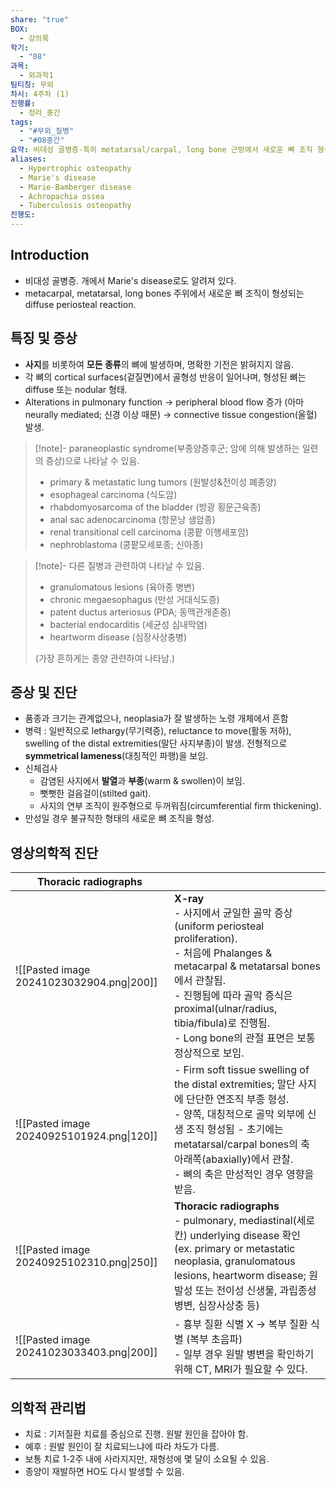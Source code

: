 ```yaml
---
share: "true"
BOX:
  - 강의록
학기:
  - "08"
과목:
  - 외과학1
팀티칭: 무외
차시: 4주차 (1)
진행률:
  - 정리_중간
tags:
  - "#무외_질병"
  - "#08중간"
요약: 비대성 골병증-특히 metatarsal/carpal, long bone 근방에서 새로운 뼈 조직 형성. 대칭적인 파행, 뻣뻣한 걸음, 발열, 무기력증, 활동 저하, 사지의 부종 발생. 기저질환 치료가 중요.
aliases:
  - Hypertrophic osteopathy
  - Marie's disease
  - Marie-Bamberger disease
  - Achropachia ossea
  - Tuberculosis osteopathy
진행도: 
---
```



## Introduction
- 비대성 골병증. 개에서 Marie's disease로도 알려져 있다. 
- metacarpal, metatarsal, long bones 주위에서 새로운 뼈 조직이 형성되는 diffuse periosteal reaction.

## 특징 및 증상
- **사지**를 비롯하여 **모든 종류**의 뼈에 발생하며, 명확한 기전은 밝혀지지 않음.
- 각 뼈의 cortical surfaces(겉질면)에서 골형성 반응이 일어나며, 형성된 뼈는 diffuse 또는 nodular 형태.
- Alterations in pulmonary function → peripheral blood flow 증가 (아마 neurally mediated; 신경 이상 때문) → connective tissue congestion(울혈) 발생.


>[!note]- paraneoplastic syndrome(부종양증후군; 암에 의해 발생하는 일련의 증상)으로 나타날 수 있음.
> - primary & metastatic lung tumors (원발성&전이성 폐종양)
> - esophageal carcinoma (식도암)
> - rhabdomyosarcoma of the bladder (방광 횡문근육종)
> - anal sac adenocarcinoma (항문낭 샘암종)
> - renal transitional cell carcinoma (콩팥 이행세포암)
> - nephroblastoma (콩팥모세포종; 신아종)

>[!note]- 다른 질병과 관련하여 나타날 수 있음.
>- granulomatous lesions (육아종 병변)
>- chronic megaesophagus (만성 거대식도증)
>- patent ductus arteriosus (PDA; 동맥관개존증)
>- bacterial endocarditis (세균성 심내막염)
>- heartworm disease (심장사상충병)
>
>(가장 흔하게는 종양 관련하여 나타남.)

## 증상 및 진단
- 품종과 크기는 관계없으나, neoplasia가 잘 발생하는 노령 개체에서 흔함
- 병력 : 일반적으로 lethargy(무기력증), reluctance to move(활동 저하), swelling of the distal extremities(말단 사지부종)이 발생. 전형적으로 **symmetrical lameness**(대칭적인 파행)을 보임.
- 신체검사
	- 감염된 사지에서 **발열**과 **부종**(warm & swollen)이 보임.
	- 뻣뻣한 걸음걸이(stilted gait).
	- 사지의 연부 조직이 원주형으로 두꺼워짐(circumferential firm thickening).
- 만성일 경우 불규칙한 형태의 새로운 뼈 조직을 형성.
## 영상의학적 진단

| Thoracic radiographs                      |                                                                                                                                                                                                                                |
| ----------------------------------------- | ------------------------------------------------------------------------------------------------------------------------------------------------------------------------------------------------------------------------------ |
| ![[Pasted image 20241023032904.png\|200]] | **X-ray**<br>- 사지에서 균일한 골막 증상(uniform periosteal proliferation). <br>- 처음에 Phalanges & metacarpal & metatarsal bones에서 관찰됨.<br>- 진행됨에 따라 골막 증식은 proximal(ulnar/radius, tibia/fibula)로 진행됨.<br>- Long bone의 관절 표면은 보통 정상적으로 보임. |
| ![[Pasted image 20240925101924.png\|120]] | - Firm soft tissue swelling of the distal extremities; 말단 사지에 단단한 연조직 부종 형성.<br>- 양쪽, 대칭적으로 골막 외부에 신생 조직 형성됨 - 초기에는 metatarsal/carpal bones의 축 아래쪽(abaxially)에서 관찰.<br>- 뼈의 축은 만성적인 경우 영향을 받음.                                 |
| ![[Pasted image 20240925102310.png\|250]] | **Thoracic radiographs**<br>- pulmonary, mediastinal(세로칸) underlying disease 확인<br>(ex. primary or metastatic neoplasia, granulomatous lesions, heartworm disease; 원발성 또는 전이성 신생물, 과립종성 병변, 심장사상충 등)<br>                       |
| ![[Pasted image 20241023033403.png\|200]] | - 흉부 질환 식별 X → 복부 질환 식별 (복부 초음파)<br>- 일부 경우 원발 병변을 확인하기 위해 CT, MRI가 필요할 수 있다.                                                                                                                                                  |


## 의학적 관리법

- 치료 : 기저질환 치료를 중심으로 진행. 원발 원인을 잡아야 함. 
- 예후 : 원발 원인이 잘 치료되느냐에 따라 차도가 다름. 
- 보통 치료 1-2주 내에 사라지지만, 재형성에 몇 달이 소요될 수 있음.
- 종양이 재발하면 HO도 다시 발생할 수 있음.